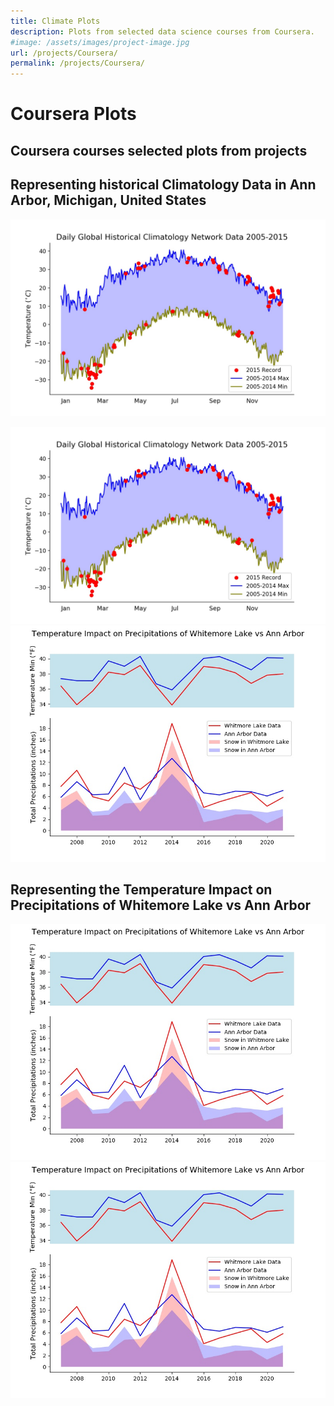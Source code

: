 ```yaml
---
title: Climate Plots
description: Plots from selected data science courses from Coursera.
#image: /assets/images/project-image.jpg
url: /projects/Coursera/
permalink: /projects/Coursera/
---
```

# Coursera Plots
## Coursera courses selected plots from projects

## Representing historical Climatology Data in Ann Arbor, Michigan, United States

![Daily Global Historical Climatology Network Data](./_projects/Coursera/Assignment_2.jpeg)

<img src="./projects/Coursera/Assignment_2.jpeg" alt="lasagna"> <img
src="https://github.com/alexandrekhoury/alexandrekhoury.github.io/blob/5f0c994b10e66b01e312ce7c485b5e2347d97fc3/_projects/Coursera/assignment4.jpeg" alt="lasagna">

##  Representing the Temperature Impact on Precipitations of Whitemore Lake vs Ann Arbor

![Temp Impact on Precipitations](_projects/Coursera/assignment4.jpeg)
![Temp Impact on Precipitations](https://github.com/alexandrekhoury/alexandrekhoury.github.io/blob/5f0c994b10e66b01e312ce7c485b5e2347d97fc3/_projects/Coursera/assignment4.jpeg)
